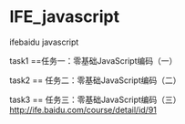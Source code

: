 # IFE_javascript
ifebaidu javascript

task1 ==任务一：零基础JavaScript编码（一）

task2 == 任务二：零基础JavaScript编码（二）

task3 == 任务三：零基础JavaScript编码（三）http://ife.baidu.com/course/detail/id/91
